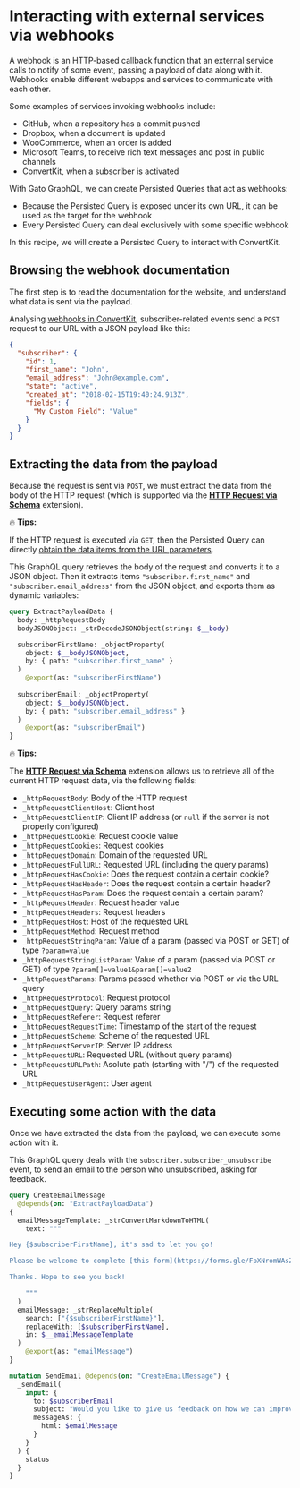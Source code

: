 # Interacting with external services via webhooks

A webhook is an HTTP-based callback function that an external service calls to notify of some event, passing a payload of data along with it. Webhooks enable different webapps and services to communicate with each other.

Some examples of services invoking webhooks include:

- GitHub, when a repository has a commit pushed
- Dropbox, when a document is updated
- WooCommerce, when an order is added
- Microsoft Teams, to receive rich text messages and post in public channels
- ConvertKit, when a subscriber is activated

With Gato GraphQL, we can create Persisted Queries that act as webhooks:

- Because the Persisted Query is exposed under its own URL, it can be used as the target for the webhook
- Every Persisted Query can deal exclusively with some specific webhook

In this recipe, we will create a Persisted Query to interact with ConvertKit.

## Browsing the webhook documentation

The first step is to read the documentation for the website, and understand what data is sent via the payload.

Analysing [webhooks in ConvertKit](https://developers.convertkit.com/#webhooks),  subscriber-related events send a `POST` request to our URL with a JSON payload like this:

```json
{
  "subscriber": {
    "id": 1,
    "first_name": "John",
    "email_address": "John@example.com",
    "state": "active",
    "created_at": "2018-02-15T19:40:24.913Z",
    "fields": {
      "My Custom Field": "Value"
    }
  }
}
```

## Extracting the data from the payload

Because the request is sent via `POST`, we must extract the data from the body of the HTTP request (which is supported via the [**HTTP Request via Schema**](http://localhost:8080/extensions/http-request-via-schema/) extension).

<div class="doc-highlight" markdown=1>

🔥 **Tips:**

If the HTTP request is executed via `GET`, then the Persisted Query can directly [obtain the data items from the URL parameters](https://gatographql.com/guides/use/creating-a-persisted-query/#heading-making-the-persisted-query-dynamic-via-url-params).

</div>

This GraphQL query retrieves the body of the request and converts it to a JSON object. Then it extracts items `"subscriber.first_name"` and `"subscriber.email_address"` from the JSON object, and exports them as dynamic variables:

```graphql
query ExtractPayloadData {
  body: _httpRequestBody
  bodyJSONObject: _strDecodeJSONObject(string: $__body)

  subscriberFirstName: _objectProperty(
    object: $__bodyJSONObject,
    by: { path: "subscriber.first_name" }
  )
    @export(as: "subscriberFirstName")
  
  subscriberEmail: _objectProperty(
    object: $__bodyJSONObject,
    by: { path: "subscriber.email_address" }
  )
    @export(as: "subscriberEmail")
}
```

<div class="doc-highlight" markdown=1>

🔥 **Tips:**

The [**HTTP Request via Schema**](http://localhost:8080/extensions/http-request-via-schema/) extension allows us to retrieve all of the current HTTP request data, via the following fields:

- `_httpRequestBody`: Body of the HTTP request
- `_httpRequestClientHost`: Client host
- `_httpRequestClientIP`: Client IP address (or `null` if the server is not properly configured)
- `_httpRequestCookie`: Request cookie value
- `_httpRequestCookies`: Request cookies
- `_httpRequestDomain`: Domain of the requested URL
- `_httpRequestFullURL`: Requested URL (including the query params)
- `_httpRequestHasCookie`: Does the request contain a certain cookie?
- `_httpRequestHasHeader`: Does the request contain a certain header?
- `_httpRequestHasParam`: Does the request contain a certain param?
- `_httpRequestHeader`: Request header value
- `_httpRequestHeaders`: Request headers
- `_httpRequestHost`: Host of the requested URL
- `_httpRequestMethod`: Request method
- `_httpRequestStringParam`: Value of a param (passed via POST or GET) of type `?param=value`
- `_httpRequestStringListParam`: Value of a param (passed via POST or GET) of type `?param[]=value1&param[]=value2`
- `_httpRequestParams`: Params passed whether via POST or via the URL query
- `_httpRequestProtocol`: Request protocol
- `_httpRequestQuery`: Query params string
- `_httpRequestReferer`: Request referer
- `_httpRequestRequestTime`: Timestamp of the start of the request
- `_httpRequestScheme`: Scheme of the requested URL
- `_httpRequestServerIP`: Server IP address
- `_httpRequestURL`: Requested URL (without query params)
- `_httpRequestURLPath`: Asolute path (starting with "/") of the requested URL
- `_httpRequestUserAgent`: User agent

</div>

## Executing some action with the data

Once we have extracted the data from the payload, we can execute some action with it.

This GraphQL query deals with the `subscriber.subscriber_unsubscribe` event, to send an email to the person who unsubscribed, asking for feedback.

```graphql
query CreateEmailMessage
  @depends(on: "ExtractPayloadData")
{
  emailMessageTemplate: _strConvertMarkdownToHTML(
    text: """

Hey {$subscriberFirstName}, it's sad to let you go!

Please be welcome to complete [this form](https://forms.gle/FpXNromWAsZYC1zB8) and let us know if there is anything we can do better.

Thanks. Hope to see you back!

    """
  )
  emailMessage: _strReplaceMultiple(
    search: ["{$subscriberFirstName}"],
    replaceWith: [$subscriberFirstName],
    in: $__emailMessageTemplate
  )
    @export(as: "emailMessage")
}

mutation SendEmail @depends(on: "CreateEmailMessage") {
  _sendEmail(
    input: {
      to: $subscriberEmail
      subject: "Would you like to give us feedback on how we can improve?"
      messageAs: {
        html: $emailMessage
      }
    }
  ) {
    status
  }
}
```
